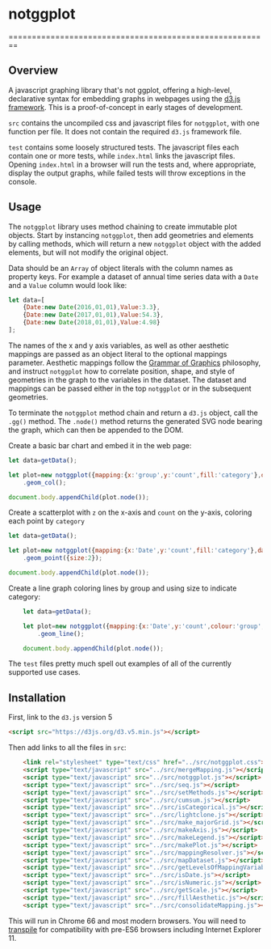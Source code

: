 # notggplot
========================================================

Overview
--------

A javascript graphing library that's not ggplot, offering a high-level, declarative syntax for embedding graphs in webpages using the [d3.js framework](https://d3js.org/). This is a proof-of-concept in early stages of development.

`src` contains the uncompiled css and javascript files for `notggplot`, with one function per file. It does not contain the required `d3.js` framework file.

`test` contains some loosely structured tests. The javascript files each contain one or more tests, while `index.html` links the javascript files. Opening `index.html` in a browser will run the tests and, where appropriate, display the output graphs, while failed tests will throw exceptions in the console.

Usage
-----

The `notggplot` library uses method chaining to create immutable plot objects. Start by instancing `notggplot`, then add geometries and elements by calling methods, which will return a new `notggplot` object with the added elements, but will not modify the original object. 

Data should be an `Array` of object literals with the column names as property keys. For example a dataset of annual time series data with a `Date` and a `Value` column would look like:
```js
let data=[
    {Date:new Date(2016,01,01),Value:3.3},
    {Date:new Date(2017,01,01),Value:54.3},
    {Date:new Date(2018,01,01),Value:4.98}
];
```

The names of the x and y axis variables, as well as other aesthetic mappings are passed as an object literal to the optional mappings parameter. Aesthetic mappings follow the [Grammar of Graphics](https://www.amazon.com/Grammar-Graphics-Statistics-Computing/dp/0387245448) philosophy, and instruct `notggplot` how to correlate position, shape, and style of geometries in the graph to the variables in the dataset. The dataset and mappings can be passed either in the top `notggplot` or in the subsequent geometries.

To terminate the `notggplot` method chain and return a `d3.js` object, call the `.gg()` method. The `.node()` method returns the generated SVG node bearing the graph, which can then be appended to the DOM.

Create a basic bar chart and embed it in the web page:

```js
let data=getData();

let plot=new notggplot({mapping:{x:'group',y:'count',fill:'category'},data:data})
    .geom_col();

document.body.appendChild(plot.node());
```

Create a scatterplot with `z` on the x-axis and `count` on the y-axis, coloring each point by `category` 

```js
let data=getData();

let plot=new notggplot({mapping:{x:'Date',y:'count',fill:'category'},data:data})
    .geom_point({size:2});

document.body.appendChild(plot.node());
```

Create a line graph coloring lines by group and using size to indicate category:

```js
    let data=getData();

    let plot=new notggplot({mapping:{x:'Date',y:'count',colour:'group',size:'category'},data:data})
        .geom_line();

    document.body.appendChild(plot.node());
```


The `test` files pretty much spell out examples of all of the currently supported use cases. 

Installation
------------

First, link to the `d3.js` version 5

```html
<script src="https://d3js.org/d3.v5.min.js"></script>
```

Then add links to all the files in `src`:

```html
    <link rel="stylesheet" type="text/css" href="../src/notggplot.css">	
    <script type="text/javascript" src="../src/mergeMapping.js"></script>
    <script type="text/javascript" src="../src/notggplot.js"></script>
    <script type="text/javascript" src="../src/seq.js"></script>
    <script type="text/javascript" src="../src/setMethods.js"></script>
    <script type="text/javascript" src="../src/cumsum.js"></script>
    <script type="text/javascript" src="../src/isCategorical.js"></script>
    <script type="text/javascript" src="../src/lightclone.js"></script>
    <script type="text/javascript" src="../src/make_majorGrid.js"></script>
    <script type="text/javascript" src="../src/makeAxis.js"></script>
    <script type="text/javascript" src="../src/makeLegend.js"></script>
    <script type="text/javascript" src="../src/makePlot.js"></script>
    <script type="text/javascript" src="../src/mappingResolver.js"></script>
    <script type="text/javascript" src="../src/mapDataset.js"></script>
    <script type="text/javascript" src="../src/getLevelsOfMappingVariables.js"></script>
    <script type="text/javascript" src="../src/isDate.js"></script>
    <script type="text/javascript" src="../src/isNumeric.js"></script>
    <script type="text/javascript" src="../src/getScale.js"></script>
    <script type="text/javascript" src="../src/fillAesthetic.js"></script>
    <script type="text/javascript" src="../src/consolidateMapping.js"></script>
```

This will run in Chrome 66 and most modern browsers. You will need to [transpile](https://babeljs.io/) for compatibility with pre-ES6 browsers including Internet Explorer 11.